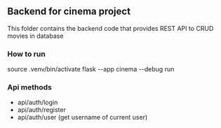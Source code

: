 ## Backend for cinema project

This folder contains the backend code that provides REST API to CRUD movies in database

### How to run

source .venv/bin/activate
flask --app cinema --debug run

### Api methods

- api/auth/login
- api/auth/register
- api/auth/user (get username of current user)
